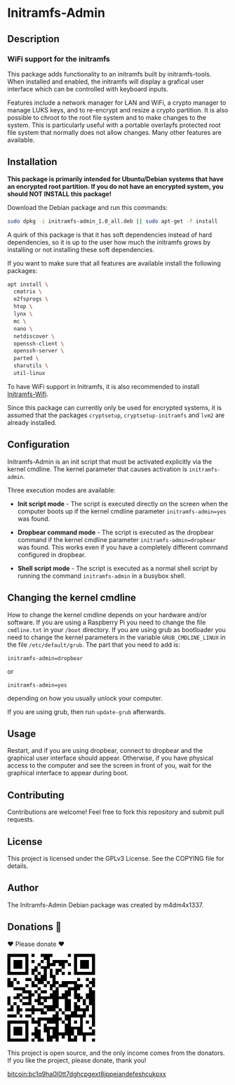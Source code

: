 # Initramfs-Admin

## Description

### WiFi support for the initramfs

This package adds functionality to an initramfs built by initramfs-tools. When installed and enabled, the initramfs will display a grafical user interface which can be controlled with keyboard inputs.

Features include a network manager for LAN and WiFi, a crypto manager to manage LUKS keys, and to re-encrypt and resize a crypto partition. It is also possible to chroot to the root file system and to make changes to the system. This is particularly useful with a portable overlayfs protected root file system that normally does not allow changes. Many other features are available.

## Installation

**This package is primarily intended for Ubuntu/Debian systems that have an encrypted root partition. If you do not have an encrypted system, you should NOT INSTALL this package!**

Download the Debian package and run this commands:

```bash
sudo dpkg -i initramfs-admin_1.0_all.deb || sudo apt-get -f install
```

A quirk of this package is that it has soft dependencies instead of hard dependencies, so it is up to the user how much the initramfs grows by installing or not installing these soft dependencies.

If you want to make sure that all features are available install the following packages:

```bash
apt install \
  cmatrix \
  e2fsprogs \
  htop \
  lynx \
  mc \
  nano \
  netdiscover \
  openssh-client \
  openssh-server \
  parted \
  sharutils \
  util-linux
```

To have WiFi support in Initramfs, it is also recommended to install [Initramfs-Wifi](https://github.com/m4dm4x1337/initramfs-wifi).

Since this package can currently only be used for encrypted systems, it is assumed that the packages `cryptsetup`, `cryptsetup-initramfs` and `lvm2` are already installed.

## Configuration

Initramfs-Admin is an init script that must be activated explicitly via the kernel cmdline. The kernel parameter that causes activation is `initramfs-admin`.

Three execution modes are available:

* **Init script mode** - The script is executed directly on the screen when the computer boots up if the kernel cmdline parameter `initramfs-admin=yes` was found.

* **Dropbear command mode** - The script is executed as the dropbear command if the kernel cmdline parameter `initramfs-admin=dropbear` was found. This works even if you have a completely different command configured in dropbear.

* **Shell script mode** - The script is executed as a normal shell script by running the command `initramfs-admin` in a busybox shell.

## Changing the kernel cmdline

How to change the kernel cmdline depends on your hardware and/or software. If you are using a Raspberry Pi you need to change the file `cmdline.txt` in your `/boot` directory. If you are using grub as bootloader you need to change the kernel parameters in the variable `GRUB_CMDLINE_LINUX` in the file `/etc/default/grub`. The part that you need to add is:

```text
initramfs-admin=dropbear
```

or

```text
initramfs-admin=yes
```

depending on how you usually unlock your computer.

If you are using grub, then run `update-grub` afterwards.

## Usage

Restart, and if you are using dropbear, connect to dropbear and the graphical user interface should appear. Otherwise, if you have physical access to the computer and see the screen in front of you, wait for the graphical interface to appear during boot.

## Contributing

Contributions are welcome! Feel free to fork this repository and submit pull requests.

## License

This project is licensed under the GPLv3 License. See the COPYING file for details.

## Author

The Initramfs-Admin Debian package was created by m4dm4x1337.

## Donations 🥺

 ❤️ Please donate ❤️

![QR code for donations](https://raw.githubusercontent.com/m4dm4x1337/tor-router-gnome/master/tor-router-gnome/usr/share/pixmaps/tor-router-gnome-donation.png)

This project is open source, and the only income comes from the donators. If you like the project, please donate, thank you!

[bitcoin:bc1q9ha0l0tt7dghcpgext8jppejandefeshcukpxx](bitcoin:bc1q9ha0l0tt7dghcpgext8jppejandefeshcukpxx)
